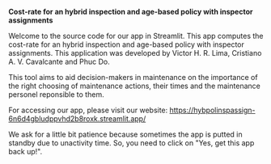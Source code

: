 **Cost-rate for an hybrid inspection and age-based policy with inspector assignments**

Welcome to the source code for our app in Streamlit. This app computes the cost-rate for an hybrid inspection and age-based policy with inspector assignments. This application was developed by Victor H. R. Lima, Cristiano A. V. Cavalcante and Phuc Do.

This tool aims to aid decision-makers in maintenance on the importance of the right choosing of maintenance actions, their times and the maintenance personel reponsible to them.

For accessing our app, please visit our website: https://hybpolinspassign-6n6d4gbludppvhd2b8roxk.streamlit.app/

We ask for a little bit patience because sometimes the app is putted in standby due to unactivity time. So, you need to click on "Yes, get this app back up!".
